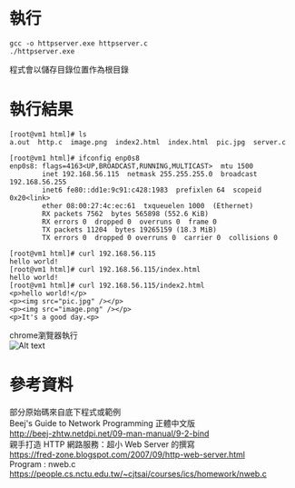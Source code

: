 執行
======
    gcc -o httpserver.exe httpserver.c  
    ./httpserver.exe  
 程式會以儲存目錄位置作為根目錄  
 
 執行結果
 ======
    [root@vm1 html]# ls  
    a.out  http.c  image.png  index2.html  index.html  pic.jpg  server.c
    
    [root@vm1 html]# ifconfig enp0s8
    enp0s8: flags=4163<UP,BROADCAST,RUNNING,MULTICAST>  mtu 1500
            inet 192.168.56.115  netmask 255.255.255.0  broadcast 192.168.56.255
            inet6 fe80::dd1e:9c91:c428:1983  prefixlen 64  scopeid 0x20<link>
            ether 08:00:27:4c:ec:61  txqueuelen 1000  (Ethernet)
            RX packets 7562  bytes 565898 (552.6 KiB)
            RX errors 0  dropped 0  overruns 0  frame 0
            TX packets 11204  bytes 19265159 (18.3 MiB)
            TX errors 0  dropped 0 overruns 0  carrier 0  collisions 0
            
    [root@vm1 html]# curl 192.168.56.115
    hello world!
    [root@vm1 html]# curl 192.168.56.115/index.html
    hello world!
    [root@vm1 html]# curl 192.168.56.115/index2.html
    <p>hello world!</p>
    <p><img src="pic.jpg" /></p>
    <p><img src="image.png" /></p>
    <p>It's a good day.<p>

chrome瀏覽器執行  
![Alt text](https://i.imgur.com/zwJ5tll.png)


 
 
 
參考資料 
======
部分原始碼來自底下程式或範例  
Beej's Guide to Network Programming 正體中文版  
<http://beej-zhtw.netdpi.net/09-man-manual/9-2-bind>  
親手打造 HTTP 網路服務：超小 Web Server 的撰寫  
<https://fred-zone.blogspot.com/2007/09/http-web-server.html>  
Program : nweb.c  
<https://people.cs.nctu.edu.tw/~cjtsai/courses/ics/homework/nweb.c>
